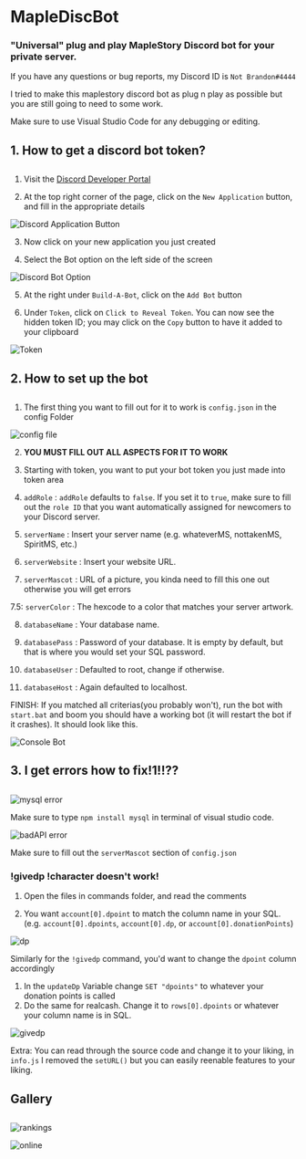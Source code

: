 # MapleDiscBot
### "Universal" plug and play MapleStory Discord bot for your private server.
If you have any questions or bug reports, my Discord ID is `Not Brandon#4444`

I tried to make this maplestory discord bot as plug n play as possible but you are still going to need to some work.

Make sure to use Visual Studio Code for any debugging or editing.

## 1. How to get a discord bot token? <h2>
1. Visit the [Discord Developer Portal](https://discord.com/developers/applications)
  
2. At the top right corner of the page, click on the `New Application` button, and fill in the appropriate details
  
![Discord Application Button](https://cdn.discordapp.com/attachments/631249406775132182/722901729573863424/eb9cd2edd04845b4a5a9581f7f897cc1.png)

3. Now click on your new application you just created

4. Select the Bot option on the left side of the screen

![Discord Bot Option](https://cdn.discordapp.com/attachments/631249406775132182/722902298896105544/454736b9a5d5ce7e45dc2aedad8b8d34.png)

5. At the right under `Build-A-Bot`, click on the `Add Bot` button

6. Under `Token`, click on `Click to Reveal Token`. You can now see the hidden token ID; you may click on the `Copy` button to have it added to your clipboard

![Token](https://cdn.discordapp.com/attachments/631249406775132182/722902431893028905/e6a8b8f3fae0e3f6650d7e5e6ac148b8.png)

## 2. How to set up the bot <h2>
1. The first thing you want to fill out for it to work is `config.json` in the config Folder
  
![config file](https://cdn.discordapp.com/attachments/631249406775132182/722903468884623360/9374ffcdfbe7479e389cbbe079fb83d5.png)

2. **YOU MUST FILL OUT ALL ASPECTS FOR IT TO WORK**

3. Starting with token, you want to put your bot token you just made into token area

4. `addRole` : `addRole` defaults to `false`. If you set it to `true`, make sure to fill out the `role ID` that you want automatically assigned for newcomers to your Discord server.

5. `serverName` : Insert your server name (e.g. whateverMS, nottakenMS, SpiritMS, etc.)

6. `serverWebsite` : Insert your website URL.

7. `serverMascot` : URL of a picture, you kinda need to fill this one out otherwise you will get errors

7.5: `serverColor` : The hexcode to a color that matches your server artwork.

8. `databaseName` : Your database name.

9. `databasePass` : Password of your database. It is empty by default, but that is where you would set your SQL password.

10. `databaseUser` : Defaulted to root, change if otherwise.

11. `databaseHost` : Again defaulted to localhost.

FINISH: If you matched all criterias(you probably won't), run the bot with `start.bat` and boom you should have a working bot (it will restart the bot if it crashes).
It should look like this.

![Console Bot](https://cdn.discordapp.com/attachments/631249406775132182/722905288268578877/e24282ae54c99746c077e6b13d69e049.png)

## 3. I get errors how to fix!1!!?? <h2>
  
![mysql error](https://media.discordapp.net/attachments/696165783272685568/722896954270417239/unknown.png)

Make sure to type `npm install mysql` in terminal of visual studio code.


![badAPI error](https://media.discordapp.net/attachments/696165783272685568/722899994956529715/unknown.png?width=1061&height=154)

Make sure to fill out the `serverMascot` section of `config.json`


### !givedp !character doesn't work!

1. Open the files in commands folder, and read the comments

2. You want `account[0].dpoint` to match the column name in your SQL. (e.g. `account[0].dpoints`, `account[0].dp`, or `account[0].donationPoints`)

![dp](https://media.discordapp.net/attachments/631249406775132182/722919637783674990/d4ac0dbac50cf15a3ed1a29c298362e3.png)

Similarly for the `!givedp` command, you'd want to change the `dpoint` column accordingly
1. In the `updateDp` Variable change `SET "dpoints"` to whatever your donation points is called
2. Do the same for realcash. Change it to `rows[0].dpoints` or whatever your column name is in SQL.

![givedp](https://cdn.discordapp.com/attachments/631249406775132182/722920371485147186/e5ddd7403d0bf5463b834a6ee725f084.png)

Extra: You can read through the source code and change it to your liking, in `info.js` I removed the `setURL()` but you can easily reenable features to your liking.

## Gallery <h2>

![rankings](https://cdn.discordapp.com/attachments/631249406775132182/722926569256910938/bd55ac078210298f038da307d43e6b96.png)

![online](https://media.discordapp.net/attachments/631249406775132182/722926971578875905/ea6162e280dfe0fa1c410f6d71866764.png)
